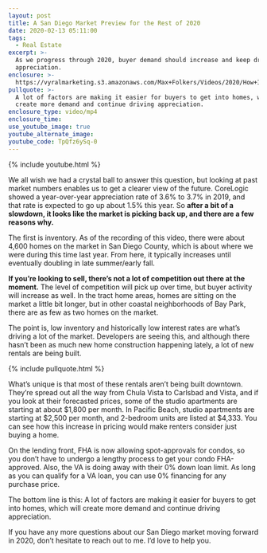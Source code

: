 ```yaml
---
layout: post
title: A San Diego Market Preview for the Rest of 2020
date: 2020-02-13 05:11:00
tags:
  - Real Estate
excerpt: >-
  As we progress through 2020, buyer demand should increase and keep driving
  appreciation.
enclosure: >-
  https://vyralmarketing.s3.amazonaws.com/Max+Folkers/Videos/2020/How+Is+The+San+Diego+Market+Heading+Into+2020_.mp4
pullquote: >-
  A lot of factors are making it easier for buyers to get into homes, which will
  create more demand and continue driving appreciation.
enclosure_type: video/mp4
enclosure_time:
use_youtube_image: true
youtube_alternate_image:
youtube_code: TpQfz6ySq-0
---
```


{% include youtube.html %}

We all wish we had a crystal ball to answer this question, but looking at past market numbers enables us to get a clearer view of the future. CoreLogic showed a year-over-year appreciation rate of 3.6% to 3.7% in 2019, and that rate is expected to go up about 1.5% this year. So **after a bit of a slowdown, it looks like the market is picking back up, and there are a few reasons why.&nbsp;**

The first is inventory. As of the recording of this video, there were about 4,600 homes on the market in San Diego County, which is about where we were during this time last year. From here, it typically increases until eventually doubling in late summer/early fall.&nbsp;

**If you’re looking to sell, there’s not a lot of competition out there at the moment.** The level of competition will pick up over time, but buyer activity will increase as well. In the tract home areas, homes are sitting on the market a little bit longer, but in other coastal neighborhoods of Bay Park, there are as few as two homes on the market.&nbsp;

The point is, low inventory and historically low interest rates are what’s driving a lot of the market. Developers are seeing this, and although there hasn’t been as much new home construction happening lately, a lot of new rentals are being built.&nbsp;

{% include pullquote.html %}

What’s unique is that most of these rentals aren’t being built downtown. They’re spread out all the way from Chula Vista to Carlsbad and Vista, and if you look at their forecasted prices, some of the studio apartments are starting at about $1,800 per month. In Pacific Beach, studio apartments are starting at $2,500 per month, and 2-bedroom units are listed at $4,333. You can see how this increase in pricing would make renters consider just buying a home.&nbsp;

On the lending front, FHA is now allowing spot-approvals for condos, so you don’t have to undergo a lengthy process to get your condo FHA-approved. Also, the VA is doing away with their 0% down loan limit. As long as you can qualify for a VA loan, you can use 0% financing for any purchase price.&nbsp;

The bottom line is this: A lot of factors are making it easier for buyers to get into homes, which will create more demand and continue driving appreciation.&nbsp;

If you have any more questions about our San Diego market moving forward in 2020, don’t hesitate to reach out to me. I’d love to help you.

&nbsp;